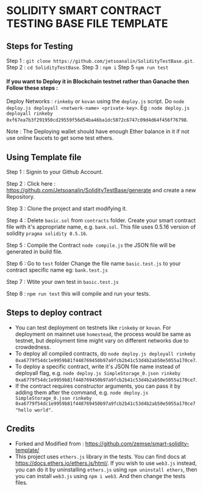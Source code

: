 # SOLIDITY SMART CONTRACT TESTING BASE FILE TEMPLATE

## Steps for Testing

Step 1 :
`git clone https://github.com/jetsoanalin/SolidityTestBase.git`.
Step 2 :
`cd SolidityTestBase`.
Step 3 :
`npm i`
Step 5
`npm run test` 

#### If you want to Deploy it in Blockchain testnet rather than Ganache then Follow these steps :

Deploy Networks : `rinkeby` or `kovan` using the `deploy.js` script. Do `node deploy.js deployall <network-name> <private-key>`.
Eg : `node deploy.js deployall rinkeby 0xf67ea7b3f291950cd29559f56d54ba46ba1dc5072c6747c09d4d64f456f76798`. 

Note : The Deploying wallet should have enough Ether balance in it if not use online faucets to get some test ethers.

## Using Template file 

Step 1 :
Signin to your Github Account.

Step 2 :
Click here : https://github.com/Jetsoanalin/SolidityTestBase/generate and create a new Repository.

Step 3 :
Clone the project and start modifying it.

Step 4 :
Delete `basic.sol` from `contracts` folder. Create your smart contract file with it's appropriate name, e.g. `bank.sol`. 
This file uses 0.5.16 version of solidity `pragma solidity 0.5.16`.

Step 5 :
Compile the Contract `node compile.js` the JSON file will be generated in build file.

Step 6 :
Go to `test` folder Change the file name `basic.test.js` to your contract specific name eg: `bank.test.js`

Step 7 :
Wtite your own test in `basic.test.js` 

Step 8 :
`npm run test` this will compile and run your tests.

## Steps to deploy contract
- You can test deployment on testnets like `rinkeby` or `kovan`. For deployment on mainnet use `homestead`, the process would be same as testnet, but deployment time might vary on different networks due to crowdedness.
- To deploy all compiled contracts, do `node deploy.js deployall rinkeby 0xa6779f54dc1e9959b81f448769450b97a9fcb2b41c53d4b2ab50e5055a170ce7`.
- To deploy a specific contract, write it's JSON file name instead of deployall flag, e.g. `node deploy.js SimpleStorage_0.json rinkeby 0xa6779f54dc1e9959b81f448769450b97a9fcb2b41c53d4b2ab50e5055a170ce7`.
- If the contract requires constructor arguments, you can pass it by adding them after the command, e.g. `node deploy.js SimpleStorage_0.json rinkeby 0xa6779f54dc1e9959b81f448769450b97a9fcb2b41c53d4b2ab50e5055a170ce7 "hello world"`.

## Credits
- Forked and Modified from : https://github.com/zemse/smart-solidity-template/
- This project uses `ethers.js` library in the tests. You can find docs at https://docs.ethers.io/ethers.js/html/. If you wish to use `web3.js` instead, you can do it by uninstalling `ethers.js` using `npm uninstall ethers`, then you can install `web3.js` using `npm i web3`. And then change the tests files.

